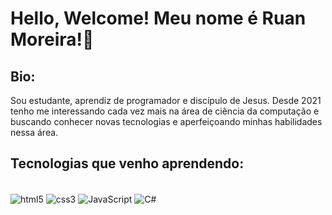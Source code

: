 # Hello, Welcome! Meu nome é Ruan Moreira!👋

## Bio:
Sou estudante, aprendiz de programador e discípulo de Jesus.
Desde 2021 tenho me interessando cada vez mais na área de ciência da computação e buscando conhecer novas tecnologias e aperfeiçoando minhas habilidades nessa área.


## Tecnologias que venho aprendendo:
<div style="display: inline_block"><br/>
<img align="center" alt="html5" src="https://img.shields.io/badge/HTML5-E34F26?style=for-the-badge&logo=html5&logoColor=white" />
<img align="center" alt="css3" src="https://img.shields.io/badge/CSS3-1572B6?style=for-the-badge&logo=css3&logoColor=white" />
<img align="center" alt="JavaScript" src="https://img.shields.io/badge/JavaScript-F7DF1E?style=for-the-badge&logo=javascript&logoColor=black" />
<img align="center" alt="C#" src="https://img.shields.io/badge/C%23-239120?style=for-the-badge&logo=c-sharp&logoColor=white" />
</div>
